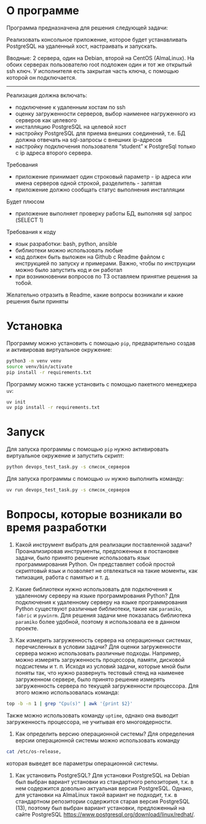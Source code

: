 # О программе
Программа предназначена для решения следующей задачи:


Реализовать консольное приложение, которое будет устанавливать PostgreSQL на удаленный хост, настраивать и запускать.

Вводные: 2 сервера, один на Debian, второй на CentOS (AlmaLinux). На обоих серверах пользователю root подложен один и тот же открытый ssh ключ. У исполнителя есть закрытая часть ключа, с помощью которой он подключается.

---

Реализация должна включать:
* подключение к удаленным хостам по ssh
* оценку загруженности серверов, выбор наименее нагруженного из серверов как целевого
* инсталляцию PostgreSQL на целевой хост
* настройку PostgreSQL для приема внешних соединений, т.е. БД должна отвечать на sql-запросы с внешних ip-адресов
* настройку подключения пользователя “student” к PostgreSql только с ip адреса второго сервера.

Требования
* приложение принимает один строковый параметр - ip адреса или имена серверов одной строкой, разделитель - запятая
* приложение должно сообщать статус выполнения инсталляции
  
Будет плюсом
* приложение выполняет проверку работы БД, выполняя sql запрос (SELECT 1)

Требования к коду
* язык разработки: bash, python, ansible 
* библиотеки можно использовать любые
* код должен быть выложен на Github с Readme файлом с инструкцией по запуску и примерами. Важно, чтобы по инструкции можно было запустить код и он работал
* при возникновении вопросов по ТЗ оставляем принятие решения за тобой.
  
Желательно отразить в Readme, какие вопросы возникали и какие решения были приняты

# Установка

Программу можно установить с помощью `pip`, предварительно создав и активировав виртуальное окружение:

```bash
python3 -m venv venv
source venv/bin/activate
pip install -r requirements.txt
```

Программу можно также установить с помощью пакетного менеджера `uv`:

```bash
uv init
uv pip install -r requirements.txt
```

# Запуск

Для запуска программы с помощью `pip` нужно активировать виртуальное окружение и запустить скрипт:

```bash
python devops_test_task.py -s список_серверов
```

Для запуска программы с помощью `uv` нужно выполнить команду:

```bash
uv run devops_test_task.py -s список_серверов
```

# Вопросы, которые возникали во время разработки

1. Какой инструмент выбрать для реализации поставленной задачи?
Проанализировав инструменты, предложенных в постановке задачи, было принято решение использовать язык программирования Python. Он представляет
собой простой скриптовый язык и позволяет не отвлекаться на такие моменты, как типизация, работа с памятью и т. д.

1. Какие библиотеки нужно использовать для подключения к удаленному серверу на языке программрования Python?
Для подключения к удаленному серверу на языке программрования Python существуют различные библиотеки, такие как `paramiko`, `fabric` и `pywinrm`.
Для решения задачи мне показалась библиотека `paramiko` более удобной, поэтому я использовала ее в данном проекте. 

1. Как измерить загруженность сервера на операционных системах, перечисленных в условии задачи?
Для оценки загруженности сервера можно использовать различные подходы. Например, можно измерять загруженность процессора, памяти, дисковой подсистемы и т. п.
Исходя из условий задачи, которые мной были поняты так, что нужно развернуть тестовый стенд на наименее загруженном сервере,
было принято решение измерять загруженность сервера по текущей загруженности процессора. Для этого можно использовалась команда: 
```bash
top -b -n 1 | grep "Cpu(s)" | awk '{print $2}'  
```
Также можно использовать команду `uptime`, однако она выводит загруженность процессора, не учитывая его многоядерности.

1. Как определить версию операционной системы?
Для определения версии операционной системы можно использовать команду 
```bash
cat /etc/os-release,
``` 
которая выведет все параметры операционной системы.

1. Как установить PostgreSQL?
Для установки PostgreSQL на Debian был выбран вариант установки из стандартного репозитория, т.к. в нем содержится довольно актуальная версия PostgreSQL. Однако, для установки на AlmaLinux такой вариант не подходит, т.к. в стандартном репозитории содержится старая версия PostgreSQL (13), поэтому был выбран вариант установки, предложенный на сайте PostgreSQL https://www.postgresql.org/download/linux/redhat/.
